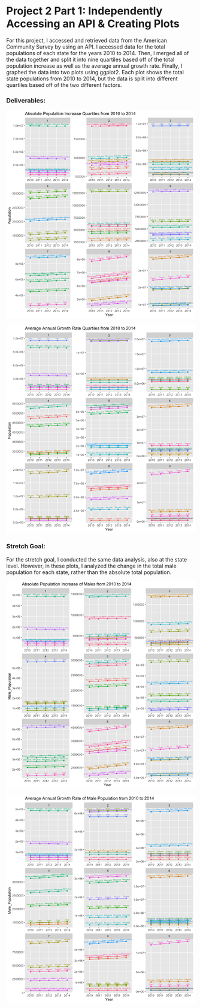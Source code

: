 # Project 2 Part 1: Independently Accessing an API & Creating Plots

For this project, I accessed and retrieved data from the American Community Survey by using an API. I accessed data for the total populations of each state for the years 2010 to 2014. Then, I merged all of the data together and split it into nine quartiles based off of the total population increase as well as the average annual growth rate. Finally, I graphed the data into two plots using ggplot2. Each plot shows the total state populations from 2010 to 2014, but the data is split into different quartiles based off of the two different factors.

### Deliverables:

![](surveyplot1.png)

![](surveyplot2.png)

### Stretch Goal:

For the stretch goal, I conducted the same data analysis, also at the state level. However, in these plots, I analyzed the change in the total male population for each state, rather than the absolute total population.

![](malestretchplot1.png)

![](malestretchplot2.png)
